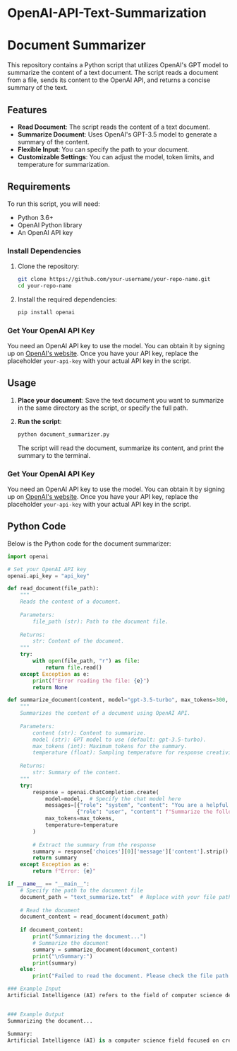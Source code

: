 # OpenAI-API-Text-Summarization

# Document Summarizer

This repository contains a Python script that utilizes OpenAI's GPT model to summarize the content of a text document. The script reads a document from a file, sends its content to the OpenAI API, and returns a concise summary of the text.

## Features

- **Read Document**: The script reads the content of a text document.
- **Summarize Document**: Uses OpenAI's GPT-3.5 model to generate a summary of the content.
- **Flexible Input**: You can specify the path to your document.
- **Customizable Settings**: You can adjust the model, token limits, and temperature for summarization.

## Requirements

To run this script, you will need:

- Python 3.6+
- OpenAI Python library
- An OpenAI API key

### Install Dependencies

1. Clone the repository:

    ```bash
    git clone https://github.com/your-username/your-repo-name.git
    cd your-repo-name
    ```

2. Install the required dependencies:

    ```bash
    pip install openai
    ```

### Get Your OpenAI API Key

You need an OpenAI API key to use the model. You can obtain it by signing up on [OpenAI's website](https://beta.openai.com/signup/). Once you have your API key, replace the placeholder `your-api-key` with your actual API key in the script.

## Usage

1. **Place your document**: Save the text document you want to summarize in the same directory as the script, or specify the full path.

2. **Run the script**:

    ```bash
    python document_summarizer.py
    ```

   The script will read the document, summarize its content, and print the summary to the terminal.

### Get Your OpenAI API Key

You need an OpenAI API key to use the model. You can obtain it by signing up on [OpenAI's website](https://beta.openai.com/signup/). Once you have your API key, replace the placeholder `your-api-key` with your actual API key in the script.

## Python Code

Below is the Python code for the document summarizer:

```python
import openai

# Set your OpenAI API key
openai.api_key = "api_key"

def read_document(file_path):
    """
    Reads the content of a document.
    
    Parameters:
        file_path (str): Path to the document file.
        
    Returns:
        str: Content of the document.
    """
    try:
        with open(file_path, "r") as file:
            return file.read()
    except Exception as e:
        print(f"Error reading the file: {e}")
        return None

def summarize_document(content, model="gpt-3.5-turbo", max_tokens=300, temperature=0.5):
    """
    Summarizes the content of a document using OpenAI API.
    
    Parameters:
        content (str): Content to summarize.
        model (str): GPT model to use (default: gpt-3.5-turbo).
        max_tokens (int): Maximum tokens for the summary.
        temperature (float): Sampling temperature for response creativity.
        
    Returns:
        str: Summary of the content.
    """
    try:
        response = openai.ChatCompletion.create(
            model=model,  # Specify the chat model here
            messages=[{"role": "system", "content": "You are a helpful assistant."},
                      {"role": "user", "content": f"Summarize the following text: {content}"}],
            max_tokens=max_tokens,
            temperature=temperature
        )
        
        # Extract the summary from the response
        summary = response['choices'][0]['message']['content'].strip()
        return summary
    except Exception as e:
        return f"Error: {e}"

if __name__ == "__main__":
    # Specify the path to the document file
    document_path = "text_summarize.txt"  # Replace with your file path
    
    # Read the document
    document_content = read_document(document_path)
    
    if document_content:
        print("Summarizing the document...")
        # Summarize the document
        summary = summarize_document(document_content)
        print("\nSummary:")
        print(summary)
    else:
        print("Failed to read the document. Please check the file path.")

### Example Input
Artificial Intelligence (AI) refers to the field of computer science dedicated to building systems capable of performing tasks that would typically require human intelligence. These tasks include reasoning, learning, problem-solving, perception, and language understanding.AI encompasses various subfields like machine learning (ML), where systems learn from data to improve performance over time, and deep learning, a subset of ML that uses neural networks to model complex patterns. AI is used in a wide range of applications, from virtual assistants and autonomous vehicles to medical diagnostics and robotics.The potential of AI is vast, revolutionizing industries such as healthcare, finance, and manufacturing. However, AI also raises concerns around ethics, job displacement, and privacy, prompting ongoing discussions about its responsible development and use.


### Example Output
Summarizing the document...

Summary:
Artificial Intelligence (AI) is a computer science field focused on creating systems that can perform tasks requiring human intelligence, such as reasoning and problem-solving. It includes subfields like machine learning and deep learning, which enable systems to learn and improve over time. AI is utilized in various applications like virtual assistants and medical diagnostics, with the potential to transform industries. However, ethical, job-related, and privacy concerns have sparked discussions about the responsible development and use of AI.
